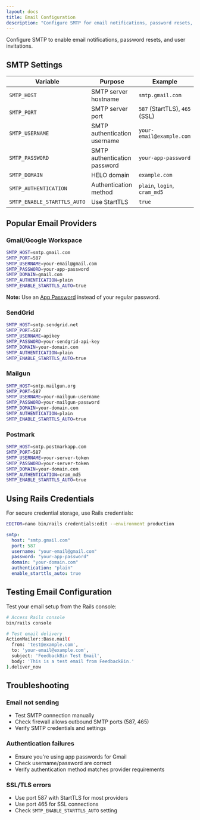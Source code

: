 ```yaml
---
layout: docs
title: Email Configuration
description: "Configure SMTP for email notifications, password resets, and user invitations in FeedbackBin."
---
```


Configure SMTP to enable email notifications, password resets, and user invitations.

## SMTP Settings

<div class="overflow-x-auto">
  <table class="w-full border-collapse border border-border">
    <thead>
      <tr class="bg-muted">
        <th class="border border-border px-4 py-3 text-left font-semibold">Variable</th>
        <th class="border border-border px-4 py-3 text-left font-semibold">Purpose</th>
        <th class="border border-border px-4 py-3 text-left font-semibold">Example</th>
      </tr>
    </thead>
    <tbody>
      <tr>
        <td class="border border-border px-4 py-3 font-mono text-sm"><code>SMTP_HOST</code></td>
        <td class="border border-border px-4 py-3">SMTP server hostname</td>
        <td class="border border-border px-4 py-3 font-mono text-sm"><code>smtp.gmail.com</code></td>
      </tr>
      <tr class="bg-muted/50">
        <td class="border border-border px-4 py-3 font-mono text-sm"><code>SMTP_PORT</code></td>
        <td class="border border-border px-4 py-3">SMTP server port</td>
        <td class="border border-border px-4 py-3"><code>587</code> (StartTLS), <code>465</code> (SSL)</td>
      </tr>
      <tr>
        <td class="border border-border px-4 py-3 font-mono text-sm"><code>SMTP_USERNAME</code></td>
        <td class="border border-border px-4 py-3">SMTP authentication username</td>
        <td class="border border-border px-4 py-3"><code>your-email@example.com</code></td>
      </tr>
      <tr class="bg-muted/50">
        <td class="border border-border px-4 py-3 font-mono text-sm"><code>SMTP_PASSWORD</code></td>
        <td class="border border-border px-4 py-3">SMTP authentication password</td>
        <td class="border border-border px-4 py-3"><code>your-app-password</code></td>
      </tr>
      <tr>
        <td class="border border-border px-4 py-3 font-mono text-sm"><code>SMTP_DOMAIN</code></td>
        <td class="border border-border px-4 py-3">HELO domain</td>
        <td class="border border-border px-4 py-3"><code>example.com</code></td>
      </tr>
      <tr class="bg-muted/50">
        <td class="border border-border px-4 py-3 font-mono text-sm"><code>SMTP_AUTHENTICATION</code></td>
        <td class="border border-border px-4 py-3">Authentication method</td>
        <td class="border border-border px-4 py-3"><code>plain</code>, <code>login</code>, <code>cram_md5</code></td>
      </tr>
      <tr>
        <td class="border border-border px-4 py-3 font-mono text-sm"><code>SMTP_ENABLE_STARTTLS_AUTO</code></td>
        <td class="border border-border px-4 py-3">Use StartTLS</td>
        <td class="border border-border px-4 py-3 font-mono text-sm"><code>true</code></td>
      </tr>
    </tbody>
  </table>
</div>

## Popular Email Providers

### Gmail/Google Workspace

```bash
SMTP_HOST=smtp.gmail.com
SMTP_PORT=587
SMTP_USERNAME=your-email@gmail.com
SMTP_PASSWORD=your-app-password
SMTP_DOMAIN=gmail.com
SMTP_AUTHENTICATION=plain
SMTP_ENABLE_STARTTLS_AUTO=true
```

**Note:** Use an [App Password](https://support.google.com/accounts/answer/185833) instead of your regular password.

### SendGrid

```bash
SMTP_HOST=smtp.sendgrid.net
SMTP_PORT=587
SMTP_USERNAME=apikey
SMTP_PASSWORD=your-sendgrid-api-key
SMTP_DOMAIN=your-domain.com
SMTP_AUTHENTICATION=plain
SMTP_ENABLE_STARTTLS_AUTO=true
```

### Mailgun

```bash
SMTP_HOST=smtp.mailgun.org
SMTP_PORT=587
SMTP_USERNAME=your-mailgun-username
SMTP_PASSWORD=your-mailgun-password
SMTP_DOMAIN=your-domain.com
SMTP_AUTHENTICATION=plain
SMTP_ENABLE_STARTTLS_AUTO=true
```

### Postmark

```bash
SMTP_HOST=smtp.postmarkapp.com
SMTP_PORT=587
SMTP_USERNAME=your-server-token
SMTP_PASSWORD=your-server-token
SMTP_DOMAIN=your-domain.com
SMTP_AUTHENTICATION=cram_md5
SMTP_ENABLE_STARTTLS_AUTO=true
```

## Using Rails Credentials

For secure credential storage, use Rails credentials:

```bash
EDITOR=nano bin/rails credentials:edit --environment production
```

```yaml
smtp:
  host: "smtp.gmail.com"
  port: 587
  username: "your-email@gmail.com"
  password: "your-app-password"
  domain: "your-domain.com"
  authentication: "plain"
  enable_starttls_auto: true
```

## Testing Email Configuration

Test your email setup from the Rails console:

```bash
# Access Rails console
bin/rails console

# Test email delivery
ActionMailer::Base.mail(
  from: 'test@example.com',
  to: 'your-email@example.com',
  subject: 'FeedbackBin Test Email',
  body: 'This is a test email from FeedbackBin.'
).deliver_now
```

## Troubleshooting

### Email not sending
- Test SMTP connection manually
- Check firewall allows outbound SMTP ports (587, 465)
- Verify SMTP credentials and settings

### Authentication failures
- Ensure you're using app passwords for Gmail
- Check username/password are correct
- Verify authentication method matches provider requirements

### SSL/TLS errors
- Use port 587 with StartTLS for most providers
- Use port 465 for SSL connections
- Check `SMTP_ENABLE_STARTTLS_AUTO` setting